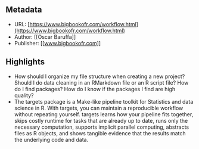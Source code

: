 ## Metadata
* URL: [https://www.bigbookofr.com/workflow.html](https://www.bigbookofr.com/workflow.html)
* Author: [[Oscar Baruffa]]
* Publisher: [[www.bigbookofr.com]]

## Highlights
* How should I organize my file structure when creating a new project? Should I do data cleaning in an RMarkdown file or an R script file? How do I find packages? How do I know if the packages I find are high quality?
* The targets package is a Make-like pipeline toolkit for Statistics and data science in R. With targets, you can maintain a reproducible workflow without repeating yourself. targets learns how your pipeline fits together, skips costly runtime for tasks that are already up to date, runs only the necessary computation, supports implicit parallel computing, abstracts files as R objects, and shows tangible evidence that the results match the underlying code and data.